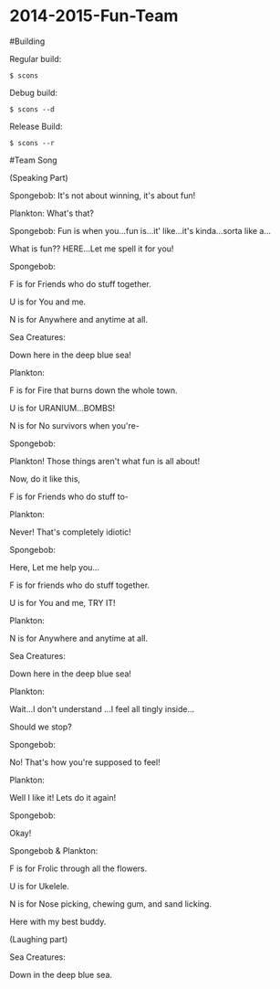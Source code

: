 2014-2015-Fun-Team
==================

#Building

Regular build:

    $ scons
    
Debug build:

    $ scons --d
    
Release Build:

    $ scons --r

#Team Song

(Speaking Part)

Spongebob: It's not about winning, it's about fun!

Plankton: What's that?

Spongebob: Fun is when you...fun is...it' like...it's kinda...sorta like a...

What is fun?? HERE...Let me spell it for you!

Spongebob: 

F is for Friends who do stuff together.

U is for You and me.

N is for Anywhere and anytime at all.

Sea Creatures: 

Down here in the deep blue sea!



Plankton: 

F is for Fire that burns down the whole town.

U is for URANIUM...BOMBS!

N is for No survivors when you're-


Spongebob:

Plankton! Those things aren't what fun is all about!

Now, do it like this,

F is for Friends who do stuff to-

Plankton: 

Never! That's completely idiotic!

Spongebob: 

Here, Let me help you...

F is for friends who do stuff together.

U is for You and me, TRY IT!

Plankton: 

N is for Anywhere and anytime at all.

Sea Creatures: 

Down here in the deep blue sea!

Plankton: 

Wait...I don't understand ...I feel all tingly inside...

Should we stop?

Spongebob: 

No! That's how you're supposed to feel!

Plankton: 

Well I like it! Lets do it again!

Spongebob:

Okay!

Spongebob & Plankton:

F is for Frolic through all the flowers.

U is for Ukelele.

N is for Nose picking, chewing gum, and sand licking.

Here with my best buddy.

(Laughing part)

Sea Creatures: 

Down in the deep blue sea.
